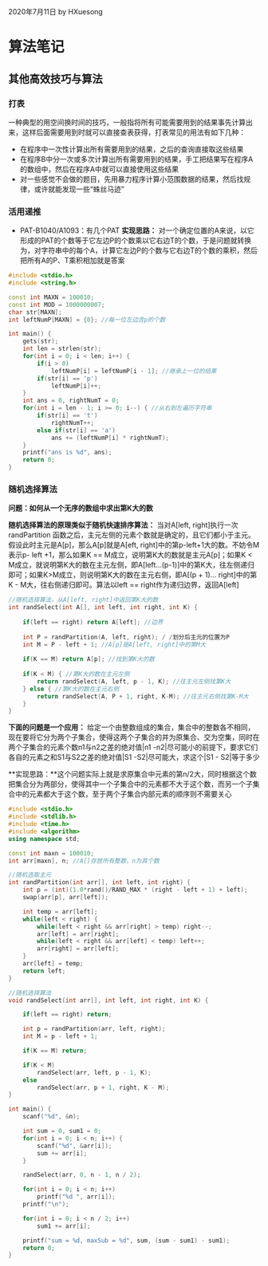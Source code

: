 2020年7月11日
by HXuesong



# 算法笔记
## 其他高效技巧与算法



### 打表
一种典型的用空间换时间的技巧，一般指将所有可能需要用到的结果事先计算出来，这样后面需要用到时就可以直接查表获得，打表常见的用法有如下几种：
- 在程序中一次性计算出所有需要用到的结果，之后的查询直接取这些结果
- 在程序B中分一次或多次计算出所有需要用到的结果，手工把结果写在程序A的数组中，然后在程序A中就可以直接使用这些结果
- 对一些感觉不会做的题目，先用暴力程序计算小范围数据的结果，然后找规律，或许就能发现一些“蛛丝马迹”



### 活用递推
- PAT-B1040/A1093：有几个PAT
**实现思路：**
对一个确定位置的A来说，以它形成的PAT的个数等于它左边P的个数乘以它右边T的个数，于是问题就转换为，对字符串中的每个A，计算它左边P的个数与它右边T的个数的乘积，然后把所有A的P、T乘积相加就是答案
```c++
#include <stdio.h>
#include <string.h>

const int MAXN = 100010;
const int MOD = 1000000007;
char str[MAXN];
int leftNumP[MAXN] = {0}; //每一位左边含p的个数

int main() {
    gets(str);
    int len = strlen(str);
    for(int i = 0; i < len; i++) {
        if(i > 0)
            leftNumP[i] = leftNumP[i - 1]; //继承上一位的结果
        if(str[i] == 'p')
            leftNumP[i]++;
    }
    int ans = 0, rightNumT = 0;
    for(int i = len - 1; i >= 0; i--) { //从右到左遍历字符串
        if(str[i] == 't')
            rightNumT++;
        else if(str[i] == 'a')
            ans += (leftNumP[i] * rightNumT);
    }
    printf("ans is %d", ans);
    return 0;
}
```



### 随机选择算法
**问题：如何从一个无序的数组中求出第K大的数**



**随机选择算法的原理类似于随机快速排序算法：**
当对A[left, right]执行一次randPartition 函数之后，主元左侧的元素个数就是确定的，且它们都小于主元。假设此时主元是A[p]，那么A[p]就是A[eft, right]中的第p-left+1大的数。不妨令M表示p- left +1，那么如果K == M成立，说明第K大的数就是主元A[p]；如果K < M成立，就说明第K大的数在主元左侧，即A[left...(p-1)]中的第K大，往左侧递归即可；如果K>M成立，则说明第K大的数在主元右侧，即A[(p + 1)... right]中的第K - M大，往右侧递归即可。算法以left == right作为递归边界，返回A[left]
```c++
//随机选择算法，从A[left, right]中返回第K大的数
int randSelect(int A[], int left, int right, int K) {
    
	if(left == right) return A[left]; //边界
	
    int P = randPartition(A, left, right); / /划分后主元的位置为P
	int M = P - left + 1; //A[p]是A[left, right]中的第M大
	
    if(K == M) return A[p]; //找到第K大的数
	
    if(K < M) { //第K大的数在主元左侧
		return randSelect(A, left, p - 1, K); //往主元左侧找第K大
	} else { //第K大的数在主元右侧
		return randSelect(A, P + 1, right, K-M); //往主元右侧找第K-M大
	}
}
```



**下面的问题是一个应用：**
给定一个由整数组成的集合，集合中的整数各不相同，现在要将它分为两个子集合，使得这两个子集合的并为原集合、交为空集，同时在两个子集合的元素个数n1与n2之差的绝对值|n1 -n2|尽可能小的前提下，要求它们各自的元素之和S1与S2之差的绝对值|S1 -S2|尽可能大，求这个|S1 - S2|等于多少



**实现思路：**这个问题实际上就是求原集合中元素的第n/2大，同时根据这个数把集合分为两部分，使得其中一个子集合中的元素都不大于这个数，而另一个子集合中的元素都大于这个数，至于两个子集合内部元素的顺序则不需要关心
```c++
#include <stdio.h>
#include <stdlib.h>
#include <time.h>
#include <algorithm>
using namespace std;

const int maxn = 100010;
int arr[maxn], n; //A[]存放所有整数，n为其个数

//随机选取主元
int randPartition(int arr[], int left, int right) {
    int p = (int)(1.0*rand()/RAND_MAX * (right - left + 1) + left);
    swap(arr[p], arr[left]);

    int temp = arr[left];
    while(left < right) {
        while(left < right && arr[right] > temp) right--;
        arr[left] = arr[right];
        while(left < right && arr[left] < temp) left++;
        arr[right] = arr[left];
    }
    arr[left] = temp;
    return left;
}

//随机选择算法
void randSelect(int arr[], int left, int right, int K) {

	if(left == right) return;

	int p = randPartition(arr, left, right);
	int M = p - left + 1;

	if(K == M) return;

	if(K < M)
        randSelect(arr, left, p - 1, K);
	else
		randSelect(arr, p + 1, right, K - M);
}

int main() {
    scanf("%d", &n);

    int sum = 0, sum1 = 0;
    for(int i = 0; i < n; i++) {
        scanf("%d", &arr[i]);
        sum += arr[i];
    }

    randSelect(arr, 0, n - 1, n / 2);

    for(int i = 0; i < n; i++)
        printf("%d ", arr[i]);
    printf("\n");

    for(int i = 0; i < n / 2; i++)
        sum1 += arr[i];

    printf("sum = %d, maxSub = %d", sum, (sum - sum1) - sum1);
	return 0;
}
```

